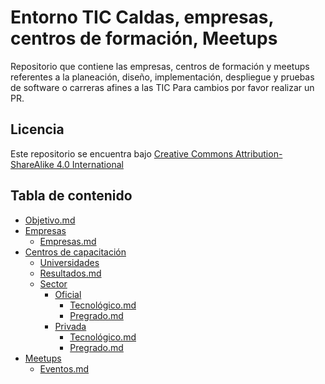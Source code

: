 # Entorno TIC Caldas, empresas, centros de formación, Meetups 

Repositorio que contiene las empresas, centros de formación y meetups referentes a la planeación, diseño, implementación, despliegue y pruebas de software o carreras afines a las TIC  Para cambios por favor realizar un PR.

## Licencia

Este repositorio se encuentra bajo [Creative Commons Attribution-ShareAlike 4.0 International](https://creativecommons.org/licenses/by-sa/4.0/legalcode)

## Tabla de contenido

  * [Objetivo.md](./Objetivo.md)
  * [Empresas](./Empresas)
    * [Empresas.md](./Empresas/empresas.md)
  * [Centros de capacitación](./Estudio)
    * [Universidades](./Estudio/Universidades)
     * [Resultados.md](./Estudio/Universidades/Resultados.md)
     * [Sector](./Estudio/Universidades/Sector)
        * [Oficial](./Estudio/Universidades/Sector/Oficial)
          * [Tecnológico.md](./Estudio/Universidades/Sector/Oficial/Tecnológico.md)
          * [Pregrado.md](./Estudio/Universidades/Sector/Oficial/Pregrado.md)
        * [Privada](./Estudio/Universidades/Sector/Privada)
          * [Tecnológico.md](./Estudio/Universidades/Sector/Privada/Tecnológico.md)
          * [Pregrado.md](./Estudio/Universidades/Sector/Privada/Pregrado.md)
  * [Meetups](./Meetups)
     * [Eventos.md](./Meetups/Eventos.md)
   
















